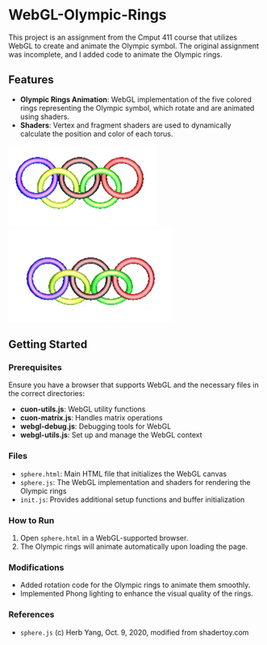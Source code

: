 # WebGL-Olympic-Rings

This project is an assignment from the Cmput 411 course that utilizes WebGL to create and animate the Olympic symbol. The original assignment was incomplete, and I added code to animate the Olympic rings.

## Features

- **Olympic Rings Animation**: WebGL implementation of the five colored rings representing the Olympic symbol, which rotate and are animated using shaders.
- **Shaders**: Vertex and fragment shaders are used to dynamically calculate the position and color of each torus.
  
![Screenshot](https://github.com/jackie174/Cmput411-A6/blob/master/A6/media/Screenshot%202023-03-25%20134233.png)  
![GIF](https://github.com/jackie174/Cmput411-A6/blob/master/A6/media/Video_2023-03-25_134838.gif)

## Getting Started

### Prerequisites

Ensure you have a browser that supports WebGL and the necessary files in the correct directories:
- **cuon-utils.js**: WebGL utility functions
- **cuon-matrix.js**: Handles matrix operations
- **webgl-debug.js**: Debugging tools for WebGL
- **webgl-utils.js**: Set up and manage the WebGL context

### Files

- `sphere.html`: Main HTML file that initializes the WebGL canvas
- `sphere.js`: The WebGL implementation and shaders for rendering the Olympic rings
- `init.js`: Provides additional setup functions and buffer initialization

### How to Run

1. Open `sphere.html` in a WebGL-supported browser.
2. The Olympic rings will animate automatically upon loading the page.

### Modifications

- Added rotation code for the Olympic rings to animate them smoothly.
- Implemented Phong lighting to enhance the visual quality of the rings.

### References

- `sphere.js` (c) Herb Yang, Oct. 9, 2020, modified from shadertoy.com
